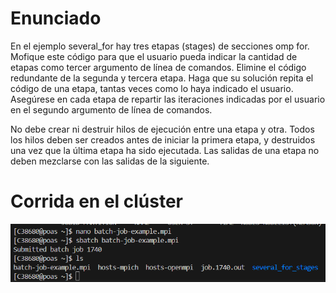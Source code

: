 # Enunciado

En el ejemplo several_for hay tres etapas (stages) de secciones omp for. Mofique este código para que el usuario pueda indicar la cantidad de etapas como tercer argumento de línea de comandos. Elimine el código redundante de la segunda y tercera etapa. Haga que su solución repita el código de una etapa, tantas veces como lo haya indicado el usuario. Asegúrese en cada etapa de repartir las iteraciones indicadas por el usuario en el segundo argumento de línea de comandos.

No debe crear ni destruir hilos de ejecución entre una etapa y otra. Todos los hilos deben ser creados antes de iniciar la primera etapa, y destruidos una vez que la última etapa ha sido ejecutada. Las salidas de una etapa no deben mezclarse con las salidas de la siguiente.

# Corrida en el clúster
![alt text](image.png)
